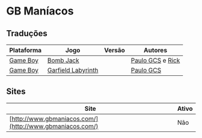 # GB Maníacos

## Traduções

| Plataforma | Jogo | Versão | Autores |
| ----------- | ----------- | ----------- | ----------- |
| [Game Boy](../../traducoes/game-boy/) | [Bomb Jack](../../traducoes/game-boy/bomb-jack_paulo-gcs-rick/) |  | [Paulo GCS](../../autores/paulo-gcs/) e [Rick](../../autores/rick/) |
| [Game Boy](../../traducoes/game-boy/) | [Garfield Labyrinth](../../traducoes/game-boy/garfield-labyrinth_paulo-gcs/) |  | [Paulo GCS](../../autores/paulo-gcs/) |

## Sites

| Site | Ativo |
| ----------- | ----------- |
| [http://www.gbmaniacos.com/](http://www.gbmaniacos.com/) | Não |